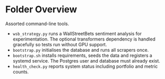 # Folder Overview

Assorted command-line tools.
- `wsb_strategy.py` runs a WallStreetBets sentiment analysis for experimentation. The optional transformers dependency is handled gracefully so tests run without GPU support.
- `bootstrap.py` initialises the database and runs all scrapers once.
- `bootstrap.sh` installs requirements, seeds the data and registers a systemd service. The Postgres user and database must already exist.
- `health_check.py` reports system status including portfolio and metric counts.
